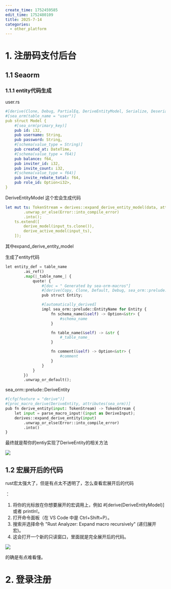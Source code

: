 ```yaml
---
create_time: 1752459585
edit_time: 1752480109
title: 2025-7-14
categories:
  - other_platform
---
```



# 1. 注册码支付后台

## 1.1 Seaorm

### 1.1.1  entity代码生成

user.rs

```yaml
#[derive(Clone, Debug, PartialEq, DeriveEntityModel, Serialize, Deserialize, ToSchema)]
#[sea_orm(table_name = "user")]
pub struct Model {
    #[sea_orm(primary_key)]
    pub id: i32,
    pub username: String,
    pub password: String,
    #[schema(value_type = String)]
    pub created_at: DateTime,
    #[schema(value_type = f64)]
    pub balance: f64,
    pub inviter_id: i32,
    pub invite_count: i32,
    #[schema(value_type = f64)]
    pub invite_rebate_total: f64,
    pub role_id: Option<i32>,
}
```

DeriveEntityModel 这个宏会生成代码

```yaml
let mut ts: TokenStream = derives::expand_derive_entity_model(data, attrs)
        .unwrap_or_else(Error::into_compile_error)
        .into();
    ts.extend([
        derive_model(input_ts.clone()),
        derive_active_model(input_ts),
    ]);
```

其中expand_derive_entity_model

生成了entity代码

```py
let entity_def = table_name
        .as_ref()
        .map(|_table_name_| {
            quote! {
                #[doc = " Generated by sea-orm-macros"]
                #[derive(Copy, Clone, Default, Debug, sea_orm::prelude::DeriveEntity)]
                pub struct Entity;

                #[automatically_derived]
                impl sea_orm::prelude::EntityName for Entity {
                    fn schema_name(&self) -> Option<&str> {
                        #schema_name
                    }

                    fn table_name(&self) -> &str {
                        #_table_name_
                    }

                    fn comment(&self) -> Option<&str> {
                        #comment
                    }
                }
            }
        })
        .unwrap_or_default();
```

sea_orm::prelude::DeriveEntity

```py
#[cfg(feature = "derive")]
#[proc_macro_derive(DeriveEntity, attributes(sea_orm))]
pub fn derive_entity(input: TokenStream) -> TokenStream {
    let input = parse_macro_input!(input as DeriveInput);
    derives::expand_derive_entity(input)
        .unwrap_or_else(Error::into_compile_error)
        .into()
}
```

最终就是帮你的entiy实现了DeriveEntity的相关方法

<img src="/assets/FQCVbco8Lo8Tihxu3idcGiQKn05.png" src-width="816" class="markdown-img m-auto" src-height="674" align="center"/>

## 1.2 宏展开后的代码

rust宏太强大了，但是有点太不透明了，怎么查看宏展开后的代码 

 ：

1. 将你的光标放在你想要展开的宏调用上，例如 #[derive(DeriveEntityModel)] 或者 println!。
2. 打开命令面板（在 VS Code 中是 Ctrl+Shift+P）。
3. 搜索并选择命令 "Rust Analyzer: Expand macro recursively" (递归展开宏)。
4. 这会打开一个新的只读窗口，里面就是完全展开后的代码。 

<img src="/assets/Lk4Obee0ro2mW1xnRWVcy5HInue.png" src-width="1329" class="markdown-img m-auto" src-height="700" align="center"/>

的确是有点难看懂。

# 2. 登录注册

